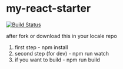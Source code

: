 # my-react-starter 

[![Build Status](https://travis-ci.org/anamwp/my-react-starter.svg?branch=master)](https://travis-ci.org/anamwp/my-react-starter)

after fork or download this in your locale repo
1. first step - npm install 
2. second step (for dev) - npm run watch
3. if you want to build - npm run build
